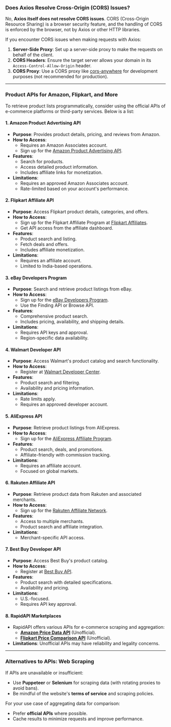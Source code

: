 ### Does Axios Resolve Cross-Origin (CORS) Issues?

No, **Axios itself does not resolve CORS issues**. CORS (Cross-Origin Resource Sharing) is a browser security feature, and the handling of CORS is enforced by the browser, not by Axios or other HTTP libraries.

If you encounter CORS issues when making requests with Axios:
1. **Server-Side Proxy**: Set up a server-side proxy to make the requests on behalf of the client.
2. **CORS Headers**: Ensure the target server allows your domain in its `Access-Control-Allow-Origin` header.
3. **CORS Proxy**: Use a CORS proxy like [cors-anywhere](https://github.com/Rob--W/cors-anywhere) for development purposes (not recommended for production).

---

### Product APIs for Amazon, Flipkart, and More

To retrieve product lists programmatically, consider using the official APIs of e-commerce platforms or third-party services. Below is a list:

#### **1. Amazon Product Advertising API**
- **Purpose**: Provides product details, pricing, and reviews from Amazon.
- **How to Access**:
  - Requires an Amazon Associates account.
  - Sign up for the [Amazon Product Advertising API](https://affiliate-program.amazon.com/home/productadvertising).
- **Features**:
  - Search for products.
  - Access detailed product information.
  - Includes affiliate links for monetization.
- **Limitations**:
  - Requires an approved Amazon Associates account.
  - Rate-limited based on your account's performance.

#### **2. Flipkart Affiliate API**
- **Purpose**: Access Flipkart product details, categories, and offers.
- **How to Access**:
  - Sign up for the Flipkart Affiliate Program at [Flipkart Affiliates](https://affiliate.flipkart.com/).
  - Get API access from the affiliate dashboard.
- **Features**:
  - Product search and listing.
  - Fetch deals and offers.
  - Includes affiliate monetization.
- **Limitations**:
  - Requires an affiliate account.
  - Limited to India-based operations.

#### **3. eBay Developers Program**
- **Purpose**: Search and retrieve product listings from eBay.
- **How to Access**:
  - Sign up for the [eBay Developers Program](https://developer.ebay.com/).
  - Use the Finding API or Browse API.
- **Features**:
  - Comprehensive product search.
  - Includes pricing, availability, and shipping details.
- **Limitations**:
  - Requires API keys and approval.
  - Region-specific data availability.

#### **4. Walmart Developer API**
- **Purpose**: Access Walmart's product catalog and search functionality.
- **How to Access**:
  - Register at [Walmart Developer Center](https://developer.walmart.com/).
- **Features**:
  - Product search and filtering.
  - Availability and pricing information.
- **Limitations**:
  - Rate limits apply.
  - Requires an approved developer account.

#### **5. AliExpress API**
- **Purpose**: Retrieve product listings from AliExpress.
- **How to Access**:
  - Sign up for the [AliExpress Affiliate Program](https://portals.aliexpress.com/).
- **Features**:
  - Product search, deals, and promotions.
  - Affiliate-friendly with commission tracking.
- **Limitations**:
  - Requires an affiliate account.
  - Focused on global markets.

#### **6. Rakuten Affiliate API**
- **Purpose**: Retrieve product data from Rakuten and associated merchants.
- **How to Access**:
  - Sign up for the [Rakuten Affiliate Network](https://rakutenadvertising.com/).
- **Features**:
  - Access to multiple merchants.
  - Product search and affiliate integration.
- **Limitations**:
  - Merchant-specific API access.

#### **7. Best Buy Developer API**
- **Purpose**: Access Best Buy's product catalog.
- **How to Access**:
  - Register at [Best Buy API](https://developer.bestbuy.com/).
- **Features**:
  - Product search with detailed specifications.
  - Availability and pricing.
- **Limitations**:
  - U.S.-focused.
  - Requires API key approval.

#### **8. RapidAPI Marketplaces**
- RapidAPI offers various APIs for e-commerce scraping and aggregation:
  - **[Amazon Price Data API](https://rapidapi.com/)** (Unofficial).
  - **[Flipkart Price Comparison API](https://rapidapi.com/)** (Unofficial).
- **Limitations**: Unofficial APIs may have reliability and legality concerns.

---

### Alternatives to APIs: Web Scraping
If APIs are unavailable or insufficient:
- Use **Puppeteer** or **Selenium** for scraping data (with rotating proxies to avoid bans).
- Be mindful of the website's **terms of service** and scraping policies.

For your use case of aggregating data for comparison:
- Prefer **official APIs** where possible.
- Cache results to minimize requests and improve performance.